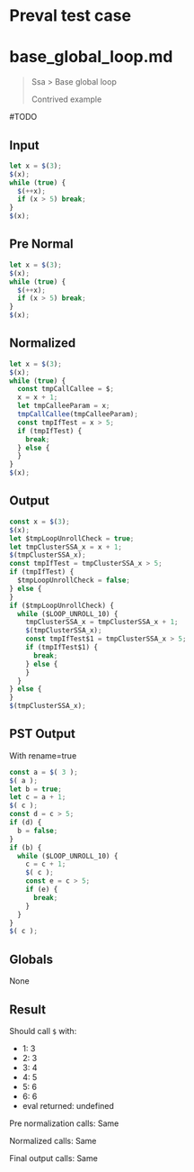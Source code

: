 # Preval test case

# base_global_loop.md

> Ssa > Base global loop
>
> Contrived example

#TODO

## Input

`````js filename=intro
let x = $(3);
$(x);
while (true) {
  $(++x);
  if (x > 5) break;
}
$(x);
`````

## Pre Normal


`````js filename=intro
let x = $(3);
$(x);
while (true) {
  $(++x);
  if (x > 5) break;
}
$(x);
`````

## Normalized


`````js filename=intro
let x = $(3);
$(x);
while (true) {
  const tmpCallCallee = $;
  x = x + 1;
  let tmpCalleeParam = x;
  tmpCallCallee(tmpCalleeParam);
  const tmpIfTest = x > 5;
  if (tmpIfTest) {
    break;
  } else {
  }
}
$(x);
`````

## Output


`````js filename=intro
const x = $(3);
$(x);
let $tmpLoopUnrollCheck = true;
let tmpClusterSSA_x = x + 1;
$(tmpClusterSSA_x);
const tmpIfTest = tmpClusterSSA_x > 5;
if (tmpIfTest) {
  $tmpLoopUnrollCheck = false;
} else {
}
if ($tmpLoopUnrollCheck) {
  while ($LOOP_UNROLL_10) {
    tmpClusterSSA_x = tmpClusterSSA_x + 1;
    $(tmpClusterSSA_x);
    const tmpIfTest$1 = tmpClusterSSA_x > 5;
    if (tmpIfTest$1) {
      break;
    } else {
    }
  }
} else {
}
$(tmpClusterSSA_x);
`````

## PST Output

With rename=true

`````js filename=intro
const a = $( 3 );
$( a );
let b = true;
let c = a + 1;
$( c );
const d = c > 5;
if (d) {
  b = false;
}
if (b) {
  while ($LOOP_UNROLL_10) {
    c = c + 1;
    $( c );
    const e = c > 5;
    if (e) {
      break;
    }
  }
}
$( c );
`````

## Globals

None

## Result

Should call `$` with:
 - 1: 3
 - 2: 3
 - 3: 4
 - 4: 5
 - 5: 6
 - 6: 6
 - eval returned: undefined

Pre normalization calls: Same

Normalized calls: Same

Final output calls: Same
